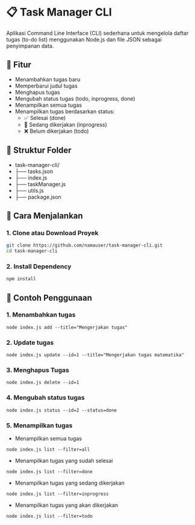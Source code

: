 # 📋 Task Manager CLI

Aplikasi Command Line Interface (CLI) sederhana untuk mengelola daftar tugas (to-do list) menggunakan Node.js dan file JSON sebagai penyimpanan data.

## 🧾 Fitur

- Menambahkan tugas baru
- Memperbarui judul tugas
- Menghapus tugas
- Mengubah status tugas (todo, inprogress, done)
- Menampilkan semua tugas
- Menampilkan tugas berdasarkan status:
  - ✅ Selesai (done)
  - 🚧 Sedang dikerjakan (inprogress)
  - ❌ Belum dikerjakan (todo)

## 📁 Struktur Folder

- task-manager-cli/
- ├── tasks.json
- ├── index.js
- ├── taskManager.js
- ├── utils.js
- ├── package.json

## 🚀 Cara Menjalankan

### 1. Clone atau Download Proyek

```bash
git clone https://github.com/namauser/task-manager-cli.git
cd task-manager-cli
```

### 2. Install Dependency

```bash
npm install
```

## 📎 Contoh Penggunaan

### 1. Menambahkan tugas

```
node index.js add --title="Mengerjakan tugas"
```

### 2. Update tugas

```
node index.js update --id=1 --title="Mengerjakan tugas matematika"
```

### 3. Menghapus Tugas

```
node index.js delete --id=1
```

### 4. Mengubah status tugas

```
node index.js status --id=2 --status=done
```

### 5. Menampilkan tugas

- Menampilkan semua tugas

```
node index.js list --filter=all
```

- Menampilkan tugas yang sudah selesai

```
node index.js list --filter=done
```

- Menampilkan tugas yang sedang dikerjakan

```
node index.js list --filter=inprogress
```

- Menampilkan tugas yang akan dikerjakan

```
node index.js list --filter=todo
```
